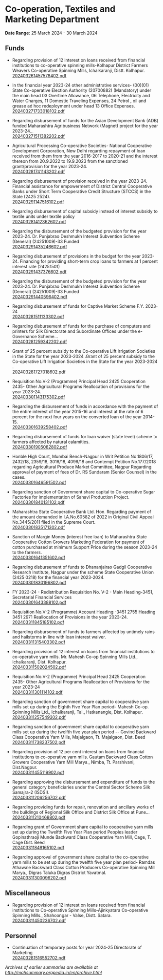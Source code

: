 # Co-operation, Textiles and Marketing Department

**Date Range**: 25 March 2024 - 30 March 2024


## Funds
- Regarding provision of 12 interest on loans received from financial institutions to co-operative spinning mills-Kolhapur District Farmers Weavers Co-operative Spinning Mills, Ichalkaranji, Distt. Kolhapur.\
  [202403261457578402.pdf](https://gr.maharashtra.gov.in/Site/Upload/Government%20Resolutions/English/202403261457578402.pdf)

- In the financial year 2023-24 other administrative services- (00)(01) State Co-operative Election Authority (20700882) (Mandatory) under the main head 03 Overtime Allowance, 06 Telephone, Electricity and Water Charges, 11 Domestic Traveling Expenses, 24 Petrol , oil and grease ad hoc redeployment under head 13 Office Expenses.\
  [202403271733018102.pdf](https://gr.maharashtra.gov.in/Site/Upload/Government%20Resolutions/English/202403271733018102.pdf)

- Regarding disbursement of funds for the Asian Development Bank (ADB) funded Maharashtra Agribusiness Network (Magnet) project for the year 2023-24...\
  [202403271511382202.pdf](https://gr.maharashtra.gov.in/Site/Upload/Government%20Resolutions/English/202403271511382202.pdf)

- Agricultural Processing Co-operative Societies- National Cooperative Development Corporation, New Delhi regarding repayment of loan received from them from the year 2016-2017 to 2020-21 and the interest thereon from 20.9.2022 to 19.9.2023 from the sanctioned grant/provision for the year 2023-24.\
  [202403281741143202.pdf](https://gr.maharashtra.gov.in/Site/Upload/Government%20Resolutions/English/202403281741143202.pdf)

- Regarding disbursement of provision received in the year 2023-24. Financial assistance for empowerment of District Central Cooperative Banks under Short Term Cooperative Credit Structure (STCCS) in the State (2425 2524).\
  [202403291147516102.pdf](https://gr.maharashtra.gov.in/Site/Upload/Government%20Resolutions/English/202403291147516102...pdf)

- Regarding disbursement of capital subsidy instead of interest subsidy to textile units under textile policy\
  [202403281412362602.pdf](https://gr.maharashtra.gov.in/Site/Upload/Government%20Resolutions/English/202403281412362602.pdf)

- Regarding the disbursement of the budgeted provision for the year 2023-24.   Dr. Punjabrao Deshmukh Interest Subvention Scheme (General) (24251009)-33 Funded\
  [202403291435246602.pdf](https://gr.maharashtra.gov.in/Site/Upload/Government%20Resolutions/English/202403291435246602.pdf)

- Regarding disbursement of provisions in the budget for the year 2023-24. Financing for providing short-term crop loans to farmers at 1 percent interest rate (24251501)\
  [202403291437376602.pdf](https://gr.maharashtra.gov.in/Site/Upload/Government%20Resolutions/English/202403291437376602.pdf)

- Regarding the disbursement of the budgeted provision for the year 2023-24. Dr. Punjabrao Deshmukh Interest Subvention Scheme (General) (24251009)-33 Funded\
  [202403291440596402.pdf](https://gr.maharashtra.gov.in/Site/Upload/Government%20Resolutions/English/202403291440596402.pdf)

- Regarding disbursement of funds for Captive Market Scheme F.Y. 2023-24\
  [202403281511133302.pdf](https://gr.maharashtra.gov.in/Site/Upload/Government%20Resolutions/English/202403281511133302.pdf)

- Regarding disbursement of funds for the purchase of computers and printers for Silk Directorate and Subordinate Offices under the e-Governance Scheme...\
  [202403281259342202.pdf](https://gr.maharashtra.gov.in/Site/Upload/Government%20Resolutions/English/202403281259342202.pdf)

- Grant of 25 percent subsidy to the Co-operative Lift Irrigation Societies in the State for the year 2023-2024 .Grant of 25 percent subsidy to the Co-operative Lift Irrigation Societies in the State for the year 2023-2024 .\
  [202403281727018602.pdf](https://gr.maharashtra.gov.in/Site/Upload/Government%20Resolutions/English/202403281727018602.pdf)

- Requisition No.V-2 (Programme) Principal Head 2425 Cooperation 2435- Other Agricultural Programs Reallocation of provisions for the year 2023-24.\
  [202403301143175302.pdf](https://gr.maharashtra.gov.in/Site/Upload/Government%20Resolutions/English/202403301143175302.....pdf)

- Regarding the disbursement of funds in accordance with the payment of the entire interest of the year 2015-16 and interest at the rate of 6 percent for the next four years on the converted loan of the year 2014-15.\
  [202403301639258402.pdf](https://gr.maharashtra.gov.in/Site/Upload/Government%20Resolutions/English/202403301639258402.pdf)

- Regarding disbursement of funds for loan waiver (state level) scheme to farmers affected by natural calamities.\
  [202403301905082802.pdf](https://gr.maharashtra.gov.in/Site/Upload/Government%20Resolutions/English/202403301905082802.pdf)

- Honble High Court, Mumbai Bench-Nagpur in Writ Petition No.1806/17, 2432/18, 2359/18, 3016/18, 4096/18 and Contempt Petition No.177/2018 regarding Agricultural Produce Market Committee, Nagpur Regarding approval of payment of fees of Dr. RS Sundaram (Senior Counsel) in the cases.\
  [202403301646591502.pdf](https://gr.maharashtra.gov.in/Site/Upload/Government%20Resolutions/English/202403301646591502.pdf)

- Regarding sanction of Government share capital to Co-operative Sugar Factories for implementation of Sahavi Production Project.\
  [202403301840131102.pdf](https://gr.maharashtra.gov.in/Site/Upload/Government%20Resolutions/English/202403301840131102.pdf)

- Maharashtra State Cooperative Bank Ltd. Hon. Regarding payment of the amount demanded in I.A.No.60582 of 2022 in Original Civil Appeal No.3445/2011 filed in the Supreme Court.\
  [202403301835171302.pdf](https://gr.maharashtra.gov.in/Site/Upload/Government%20Resolutions/English/202403301835171302.pdf)

- Sanction of Margin Money (interest free loan) to Maharashtra State Cooperative Cotton Growers Marketing Federation for payment of cotton purchased at minimum Support Price  during the season 2023-24 to the farmers.\
  [202403301641351602.pdf](https://gr.maharashtra.gov.in/Site/Upload/Government%20Resolutions/English/202403301641351602.pdf)

- Regarding disbursement of funds to Dhananjairao Gadgil Cooperative Research Institute, Nagpur under the scheme State Cooperative Union (2425 0218) for the financial year 2023-2024.\
  [202403301830196802.pdf](https://gr.maharashtra.gov.in/Site/Upload/Government%20Resolutions/English/202403301830196802.pdf)

- FY 2023-24 - Redistribution Requisition No. V-2 - Main Heading-3451, Secretarial Financial Services\
  [202403301643388102.pdf](https://gr.maharashtra.gov.in/Site/Upload/Government%20Resolutions/English/202403301643388102.pdf)

- Requisition No.V-2 (Programme)           Account Heading -3451 2755           Heading 3451 2971           Reallocation of Provisions in the year 2023-24.\
  [202403311845185102.pdf](https://gr.maharashtra.gov.in/Site/Upload/Government%20Resolutions/English/202403311845185102.pdf)

- Regarding disbursement of funds to farmers affected by untimely rains and hailstorms in line with loan interest waiver.\
  [202403311315403302.pdf](https://gr.maharashtra.gov.in/Site/Upload/Government%20Resolutions/English/202403311315403302.pdf)

- Regarding provision of 12 interest on loans from financial institutions to co-operative yarn mills. Mr. Mahesh Co-op Spinning Mills Ltd., Ichalkaranji, Dist. Kolhapur.\
  [202403311502024502.pdf](https://gr.maharashtra.gov.in/Site/Upload/Government%20Resolutions/English/202403311502024502.pdf)

- Requisition No.V-2 (Programme) Principal Head 2425 Cooperation 2435- Other Agricultural Programs Reallocation of Provisions for the year 2023-24\
  [202403311301114102.pdf](https://gr.maharashtra.gov.in/Site/Upload/Government%20Resolutions/English/202403311301114102.pdf)

- Regarding sanction of government share capital to cooperative yarn mills set up during the Eighth Five Year Plan period- Mahesh Co-op. Spinning Mills Ltd., Ichalkaranji, Tal.,  Hatkanangle, Dist. Kolhapur.\
  [202403311257549302.pdf](https://gr.maharashtra.gov.in/Site/Upload/Government%20Resolutions/English/202403311257549302.pdf)

- Regarding sanction of government share capital to cooperative yarn mills set up during the twelfth five year plan period -- Govind Backward Class Cooperative Yarn Mills, Majalgaon, Tt. Majalgaon, Dist. Beed\
  [202403311738237502.pdf](https://gr.maharashtra.gov.in/Site/Upload/Government%20Resolutions/English/202403311738237502.pdf)

- Regarding provision of 12 per cent interest on loans from financial institutions to co-operative yarn mills. Gautam Backward Class Cotton Growers Cooperative Yarn Mill Marya., Nimba, Tt. Parshivani, Dist.Nagpur.\
  [202403311455119902.pdf](https://gr.maharashtra.gov.in/Site/Upload/Government%20Resolutions/English/202403311455119902.pdf)

- Regarding approving the disbursement and expenditure of funds to the general category beneficiaries under the Central Sector Scheme Silk Samajra-2 (ISDSI).\
  [202403311206256702.pdf](https://gr.maharashtra.gov.in/Site/Upload/Government%20Resolutions/English/202403311206256702.pdf)

- Regarding providing funds for repair, renovation and ancillary works of the buildings of Regional Silk Office and District Silk Office at Pune...\
  [202403311210468802.pdf](https://gr.maharashtra.gov.in/Site/Upload/Government%20Resolutions/English/202403311210468802...pdf)

- Regarding grant of Government share capital to cooperative yarn mills set up during the Twelfth Five Year Plan period Peoples leader Gopinathraoji Munde Backward Class Cooperative Yarn Mill, Cage, T. Cage Dist. Beed\
  [202403311848165102.pdf](https://gr.maharashtra.gov.in/Site/Upload/Government%20Resolutions/English/202403311848165102.pdf)

- Regarding approval of government share capital to the co-operative yarn mills to be set up during the twelfth five year plan period- Ramdas Athawale Backward Class Cotton Producers Co-operative Spinning Mill Marya., Digras Taluka Digras District Yavatmal.\
  [202403311300096202.pdf](https://gr.maharashtra.gov.in/Site/Upload/Government%20Resolutions/English/202403311300096202.pdf)

## Miscellaneous
- Regarding provision of 12 interest on loans received from financial institutions to Co-operative Spinning Mills-Ajinkyatara Co-operative Spinning Mills., Shahoongar - Valse, Distt. Satara.\
  [202403311450236702.pdf](https://gr.maharashtra.gov.in/Site/Upload/Government%20Resolutions/English/202403311450236702.pdf)

## Personnel
- Continuation of temporary posts for year 2024-25 Directorate of Marketing\
  [202403281516552702.pdf](https://gr.maharashtra.gov.in/Site/Upload/Government%20Resolutions/English/202403281516552702.pdf)


*Archives of earlier summaries are available at http://mahsummary.orgpedia.in/en/archive.html*